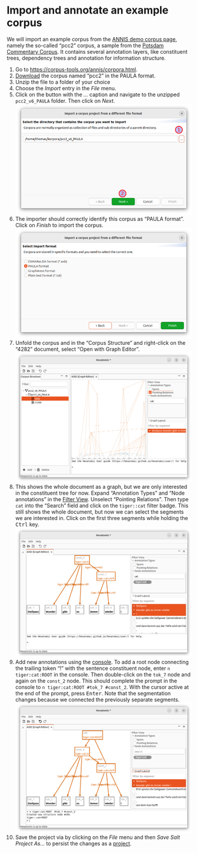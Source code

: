 # Import and annotate an example corpus

We will import an example corpus from the [ANNIS demo corpus
page](https://corpus-tools.org/annis/corpora.html), namely the so-called
“pcc2” corpus, a sample from the [Potsdam Commentary Corpus](http://angcl.ling.uni-potsdam.de/resources/pcc.html).
It contains several annotation layers, like constituent trees, dependency trees and annotation for information structure.

1. Go to <https://corpus-tools.org/annis/corpora.html>.
2. [Download](https://corpus-tools.org/corpora/pcc2_PAULA.zip) the corpus named “pcc2” in the PAULA format.
3. Unzip the file to a folder of your choice
4. Choose the *Import* entry in the *File* menu.
5. Click on the button with the *...* caption and navigate to the unzipped `pcc2_v6_PAULA` folder. Then click on *Next*.
![Select a corpus folder in the import wizard](select-pcc2-folder.png)
6. The importer should correctly identify this corpus as “PAULA format”. Click on *Finish* to import the corpus.
![Format selection wizard step](pcc2-finish.png)
7. Unfold the corpus and in the “Corpus Structure” and right-click on the “4282” document, select “Open with Graph Editor”.
![Graph editor with the openend document](pcc2-graph-editor.png)
8. This shows the whole document as a graph, but we are only interested in the constituent tree for now. Expand “Annotation Types” and “Node annotations” in the [Filter View](../usage/graph-editor/filter.md). Unselect “Pointing Relations”. 
Then type `cat` into the “Search” field and click on the `tiger::cat` filter badge. 
This still shows the whole document, but now we can select the segments we are interested in.
Click on the first three segments while holding the <kbd>Ctrl</kbd> key.
![Graph editor with selected segments](pcc2-select-segments.png)
9. Add new annotations using the [console](../usage/graph-editor/console.md). To add a root node connecting the trailing token “!” with the sentence constituent node, enter `n tiger:cat:ROOT` in the console. Then double-click on the `tok_7` node and again on the  `const_2` node. This should complete the prompt in the console to `n tiger:cat:ROOT #tok_7 #const_2`. With the cursor active at the end of the prompt, press <kbd>Enter</kbd>. Note that the segmentation changes because we connected the previously separate segments.   
![Adding a root node with the graph editor](pcc2-add-root-node.png)
10. Save the project via by clicking on the *File* menu and then *Save Salt Project As...* to persist the changes as a [project](../usage/projects.md).